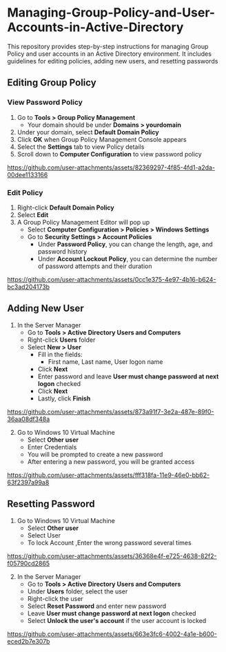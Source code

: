 # Managing-Group-Policy-and-User-Accounts-in-Active-Directory
This repository provides step-by-step instructions for managing Group Policy and user accounts in an Active Directory environment. It includes guidelines for editing policies, adding new users, and resetting passwords



## Editing Group Policy

### View Password Policy
1. Go to **Tools > Group Policy Management**
   - Your domain should be under **Domains > yourdomain**
2. Under your domain, select **Default Domain Policy**
3. Click **OK** when Group Policy Management Console appears
4. Select the **Settings** tab to view Policy details
5. Scroll down to **Computer Configuration** to view password policy


https://github.com/user-attachments/assets/82369297-4f85-4fd1-a2da-00dee1133166


### Edit Policy
1. Right-click **Default Domain Policy**
2. Select **Edit**
3. A Group Policy Management Editor will pop up
   - Select **Computer Configuration > Policies > Windows Settings**
   - Go to **Security Settings > Account Policies**
     - Under **Password Policy**, you can change the length, age, and password history
     - Under **Account Lockout Policy**, you can determine the number of password attempts and their duration


https://github.com/user-attachments/assets/0cc1e375-4e97-4b16-b624-bc3ad204173b


## Adding New User
1. In the Server Manager
   - Go to **Tools > Active Directory Users and Computers**
   - Right-click **Users** folder
   - Select **New > User**
     - Fill in the fields:
       - First name, Last name, User logon name
     - Click **Next**
     - Enter password and leave **User must change password at next logon** checked
     - Click **Next**
     - Lastly, click **Finish**


https://github.com/user-attachments/assets/873a91f7-3e2a-487e-89f0-36aa08df348a


2. Go to Windows 10 Virtual Machine
   - Select **Other user**
   - Enter Credentials
   - You will be prompted to create a new password
   - After entering a new password, you will be granted access


https://github.com/user-attachments/assets/fff318fa-11e9-46e0-bb62-63f2397a99a8


## Resetting Password
1. Go to Windows 10 Virtual Machine
   - Select **Other user**
   - Select User
   - To lock Account ,Enter the wrong password several times


https://github.com/user-attachments/assets/36368e4f-e725-4638-82f2-f05790cd2865



2. In the Server Manager
   - Go to **Tools > Active Directory Users and Computers**
   - Under **Users** folder, select the user
   - Right-click the user
   - Select **Reset Password** and enter new password
   - Leave **User must change password at next logon** checked
   - Select **Unlock the user's account** if the user account is locked


https://github.com/user-attachments/assets/663e3fc6-4002-4a1e-b600-eced2b7e307b

